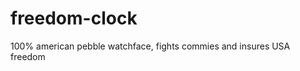 freedom-clock
=============

100% american pebble watchface, fights commies and insures USA freedom
